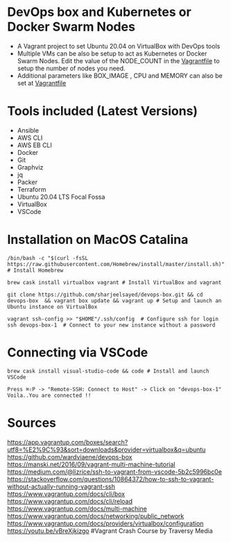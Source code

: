 # DevOps box and Kubernetes or Docker Swarm Nodes

- A Vagrant project to set Ubuntu 20.04 on VirtualBox with DevOps tools
- Multiple VMs can be also be setup to act as Kubernetes or Docker Swarm Nodes. Edit the value of the NODE_COUNT in the [Vagrantfile](https://github.com/sharjeelsayed/devops-box/blob/master/Vagrantfile) to setup the number of nodes you need.
- Additional parameters like BOX_IMAGE , CPU and MEMORY can also be set at [Vagrantfile](https://github.com/sharjeelsayed/devops-box/blob/master/Vagrantfile)

# Tools included (Latest Versions)

- Ansible
- AWS CLI
- AWS EB CLI
- Docker
- Git
- Graphviz
- jq
- Packer
- Terraform
- Ubuntu 20.04 LTS Focal Fossa
- VirtualBox
- VSCode

# Installation on MacOS Catalina

```shell
/bin/bash -c "$(curl -fsSL https://raw.githubusercontent.com/Homebrew/install/master/install.sh)" # Install Homebrew

brew cask install virtualbox vagrant # Install VirtualBox and vagrant

git clone https://github.com/sharjeelsayed/devops-box.git && cd devops-box  && vagrant box update && vagrant up # Setup and launch an Ubuntu instance on VirtualBox

vagrant ssh-config >> "$HOME"/.ssh/config  # Configure ssh for login
ssh devops-box-1  # Connect to your new instance without a password
```

# Connecting via VSCode

```shell
brew cask install visual-studio-code && code # Install and launch VSCode

Press ⌘⇧P -> "Remote-SSH: Connect to Host" -> Click on "devops-box-1"
Voila..You are connected !!
```

# Sources

https://app.vagrantup.com/boxes/search?utf8=%E2%9C%93&sort=downloads&provider=virtualbox&q=ubuntu  
https://github.com/wardviaene/devops-box  
https://manski.net/2016/09/vagrant-multi-machine-tutorial  
https://medium.com/@lizrice/ssh-to-vagrant-from-vscode-5b2c5996bc0e  
https://stackoverflow.com/questions/10864372/how-to-ssh-to-vagrant-without-actually-running-vagrant-ssh  
https://www.vagrantup.com/docs/cli/box  
https://www.vagrantup.com/docs/cli/reload  
https://www.vagrantup.com/docs/multi-machine  
https://www.vagrantup.com/docs/networking/public_network  
https://www.vagrantup.com/docs/providers/virtualbox/configuration  
https://youtu.be/vBreXjkizgo #Vagrant Crash Course by Traversy Media
